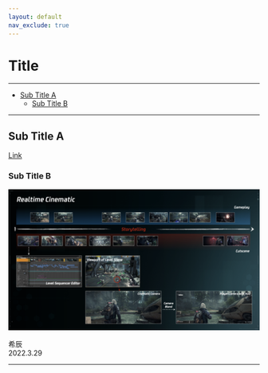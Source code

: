```yaml
---
layout: default
nav_exclude: true
---
```


# Title

***
<!-- Start Document Outline -->

* [Sub Title A](#sub-title-a)
	* [Sub Title B](#sub-title-b)

<!-- End Document Outline -->
***

## Sub Title A

[Link](https://en.wikipedia.org/wiki/Cutscene)

### Sub Title B

![PicLink](Audio-Design-Pipeline-of-Realtime-Cinematic-in-Object-Based-Audio/RealtimeCinematic.png)


希辰  
2022.3.29

***